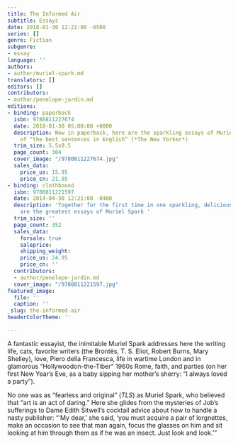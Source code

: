 ```yaml
---
title: The Informed Air
subtitle: Essays
date: 2018-01-30 12:21:00 -0500
series: []
genre: Fiction
subgenre:
- essay
language: ''
authors:
- author/muriel-spark.md
translators: []
editors: []
contributors:
- author/penelope-jardin.md
editions:
- binding: paperback
  isbn: 9780811227674
  date: 2018-01-30 05:00:00 +0000
  description: Now in paperback, here are the sparkling essays of Muriel Spark, author
    of “the best sentences in English” (*The New Yorker*)
  trim_size: 5.5x8.5
  page_count: 304
  cover_image: "/9780811227674.jpg"
  sales_data:
    price_us: 15.95
    price_cn: 21.95
- binding: clothbound
  isbn: 9780811221597
  date: 2014-04-30 12:21:00 -0400
  description: 'Together for the first time in one sparkling, delicious volume, here
    are the greatest essays of Muriel Spark '
  trim_size: ''
  page_count: 352
  sales_data:
    forsale: true
    saleprice: 
    shipping_weight: 
    price_us: 24.95
    price_cn: ''
  contributors:
  - author/penelope-jardin.md
  cover_image: "/9780811221597.jpg"
featured_image:
  file: ''
  caption: ''
_slug: the-informed-air
headerColorTheme: ''

---
```

A fantastic essayist, the inimitable Muriel Spark addresses here the writing life, cats, favorite writers (the Brontës, T. S. Eliot, Robert Burns, Mary Shelley), love, Piero della Francesca, life in wartime London and in glamorous “Hollywoodon-the-Tiber” 1960s Rome, faith, and parties (on her first New Year’s Eve, as a baby sipping her mother’s sherry: “I always loved a party”). 

No one was as “fearless and original” (_TLS_) as Muriel Spark, who believed that “art is an act of daring.” Here she glides from the mysteries of Job’s sufferings to Dame Edith Sitwell’s cocktail advice about how to handle a nasty publisher: “‘My dear,’ she said, ‘you must acquire a pair of lorgnettes, make an occasion to see that man again, focus the glasses on him and sit looking at him through them as if he was an insect. Just look and look.’” 